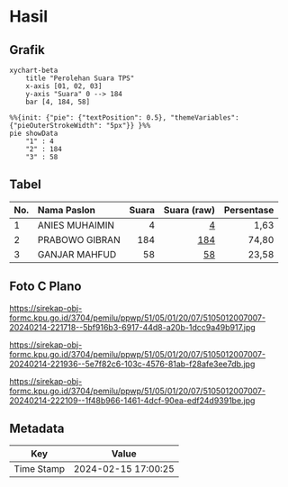 # Hasil

## Grafik

```mermaid
xychart-beta
    title "Perolehan Suara TPS"
    x-axis [01, 02, 03]
    y-axis "Suara" 0 --> 184
    bar [4, 184, 58]
```

```mermaid
%%{init: {"pie": {"textPosition": 0.5}, "themeVariables": {"pieOuterStrokeWidth": "5px"}} }%%
pie showData
    "1" : 4
    "2" : 184
    "3" : 58
```

## Tabel

| No. | Nama Paslon    | Suara | Suara (raw) | Persentase |
|:--- |:-------------- | -----:| -----------:| ----------:|
| 1   | ANIES MUHAIMIN | 4     | [4][p-1]    | 1,63       |
| 2   | PRABOWO GIBRAN | 184   | [184][p-2]  | 74,80      |
| 3   | GANJAR MAHFUD  | 58    | [58][p-3]   | 23,58      |


[p-1]: https://github.com/gigit-pemilu/pemilu-2024-51-bali/blob/main/pilpres/hitung-suara/sub/51-bali/sub/05-klungkung/sub/01-nusa-penida/sub/2007-suana/sub/007-tps/sub/paslon-1.txt
[p-2]: https://github.com/gigit-pemilu/pemilu-2024-51-bali/blob/main/pilpres/hitung-suara/sub/51-bali/sub/05-klungkung/sub/01-nusa-penida/sub/2007-suana/sub/007-tps/sub/paslon-2.txt
[p-3]: https://github.com/gigit-pemilu/pemilu-2024-51-bali/blob/main/pilpres/hitung-suara/sub/51-bali/sub/05-klungkung/sub/01-nusa-penida/sub/2007-suana/sub/007-tps/sub/paslon-3.txt

## Foto C Plano

https://sirekap-obj-formc.kpu.go.id/3704/pemilu/ppwp/51/05/01/20/07/5105012007007-20240214-221718--5bf916b3-6917-44d8-a20b-1dcc9a49b917.jpg

https://sirekap-obj-formc.kpu.go.id/3704/pemilu/ppwp/51/05/01/20/07/5105012007007-20240214-221936--5e7f82c6-103c-4576-81ab-f28afe3ee7db.jpg

https://sirekap-obj-formc.kpu.go.id/3704/pemilu/ppwp/51/05/01/20/07/5105012007007-20240214-222109--1f48b966-1461-4dcf-90ea-edf24d9391be.jpg


## Metadata

| Key        | Value               |
| ---------- | ------------------- |
| Time Stamp | 2024-02-15 17:00:25 |



